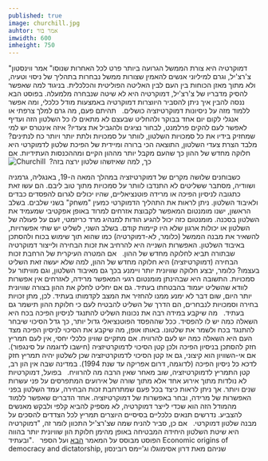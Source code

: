 ```yaml
---
published: true
image: churchill.jpg
auhtor: אמר בור
imwidth: 600
imheight: 750
---
```


"דמוקרטיה היא צורת הממשל הגרועה ביותר פרט לכל האחרות שנוסו" אמר ווינסטון צ'רצ'יל, וגרם למיליוני אנשים להאמין שצורות ממשל נבחרות בתהליך של ניסוי וטעיה, ולא מתוך מאזן הכוחות בין העם לבין האליטה הפוליטית והכלכלית. בניגוד למה שאפשר להסיק מדבריו של צ'רצ'יל, דמוקרטיה היא לא שיטה שנבחרה מלמעלה. בפוסט הבא ננסה להבין איך ניתן להסביר היווצרות דמוקרטיה באמצעות מודל כלכלי, ומה אפשר ללמוד מזה על ניסיונות דמוקרטיזציה כושלים. <!--more-->
‫ ‬
תהיתם פעם, מה גרם למלך צרפתי או אנגלי לקום יום אחד בבוקר ולהחליט שבעצם לא מתאים לו כל השלטון הזה ועדיף לאפשר לעם להקים פרלמנט, לבחור נציגים ולהגביל את צעדיו? איזה אינטרס יש למי שמחזיק בידיו את כל סמכויות השלטון, לוותר על סמכויות ולתת יותר ויותר כח לנתינים? מלבד הצרת צעדי השלטון, התוצאה הכי ברורה ומיידית של הפיכת שלטון לדמוקרטי היא חלוקה מחדש של ההון כך שהעם מקבל יותר מההון הקיים ומההכנסות העתידיות. אם כך, למה שאיזשהו שלטון ירצה בזה?
‫ 
![Churchill]({{site.baseurl}}/_posts/churchill.jpg)
 
כשבוחנים שלושה מקרים של דמוקרטיזציה במהלך המאה ה-19, באנגליה, גרמניה ושוודיה, מסתבר ששליטים לא התנדבו לוותר על סמכויות מתוך טוב ליבם. הם עשו זאת כתגובה לניסיון הפיכה או מרידה פוטנציאליים, שהיו יכולים לגרום להפסדים כבדים ולאיבוד השלטון. ניתן לראות את התהליך הדמוקרטי כמעין "משחק" בשני שלבים. בשלב הראשון, ישנו מומנטום המאפשר לקבוצת אזרחים למרוד באופן אפקטיבי שמעמיד את השלטון בסכנה. מומנטום כזה יכול להגיע הודות למנהיג מרד כריזמטי, זעם על פעולה של השלטון או יכולות ארגון שלא היו קיימות קודם. בשלב השני, לשליט יש שתי אפשרויות, להשאיר את מבנה הממשל (כלומר, לא-דמוקרטיה) כמו שהוא תוך שימוש בכוח ולהסתכן באיבוד השלטון. האפשרות השנייה היא להרחיב את זכות הבחירה ולייצור דמוקרטיה שבתורה תביא לחלוקה מחדש של ההון.
‫ ‬
אם המטרה העיקרית של הרחבת זכות הבחירה (דמוקרטיזציה) היא חלוקה מחדש של ההון, למה שלא יעשה זאת השליט בעצמו? כלומר, יבצע חלוקה שוויונית יותר ויימנע בכך גם מאיבוד השלטון, וגם מוויתור על סמכויות. התשובה היא שבהינתן מומנטום רגעי המאפשר מרידה, לאזרחים אין אפשרות לוודא שהשליט יעמוד בהבטחתו בעתיד. גם אם יחליט לחלק את ההון בצורה שוויונית יותר היום, שום דבר לא ימנע ממנו להחזיר את המצב לקדמותו בעתיד. לכן, מתן זכויות בחירה וסמכויות לנבחרים, הם הדרך של השליט להבטיח לעם כי חלוקת ההון תישמר גם בעתיד.
‫ ‬
מה שיקבע במידה רבה את נכונות השליט להתנגד לניסיון הפיכה בכח היא השאלה כמה יש לו להפסיד. ככל שההפסד הפוטנציאלי גדול יותר, כך גדל הסיכוי שיבחר להתנגד בכח ולשמר את שלטונו. באותו אופן, מה שיקבע את הסיכוי לניסיון הפיכה מצד העם היא השאלה כמה יש לעם להרוויח. אם מתקיים שוויון כלכלי יחסי, אין לעם תמריץ חזק להסתכן בניסיון הפיכה ולכן קטן הסיכוי לדמוקרטיזציה (חישבו לדוגמה על סינגפור). אם אי-השוויון הוא קיצוני, גם אז קטן הסיכוי לדמוקרטיזציה שכן לשלטון יהיה תמריץ חזק לדכא כל ניסיון הפיכה (לדוגמה, דרום אפריקה עד שנת 1994). במדינה שבה אין הון רב, קטן התמריץ לדמוקרטיזציה, שוב מאחר שאין הרבה מה להרוויח.
‫ ‬
בפועל, דמוקרטיות לא נולדות מתוך אירוע אחד אלא מתוך שורה של אירועים המתפרסים על פני עשרות שנים ויותר. אך ניתן לראות כיצד בכל פעם שמתרחבת זכות הבחירה, עמד השלטון בפני האפשרות של מרידה, ובחר באפשרות של דמוקרטיזציה. אחד הדברים שאפשר ללמוד מהמודל הזה הוא שכדי לייצר דמוקרטיה, לא מספיק להביא קלפי ולבקש מאנשים להצביע. נדרשים תנאים כלכליים בסיסיים היוצרים תמריץ לכל הצדדים להסכים על מבנה שלטון דמוקרטי.
‫ ‬
אם כן, סביר להניח שמה שצ'רצ'יל התכוון לומר זה, "דמוקרטיה היא שיטת השלטון היחידה המבטיחה באופן מהימן חלוקת הון שוויונית יותר בהווה ובעתיד".
‪ ‬
הפוסט מבוסס על המאמר [הבא](‪https://scholar.harvard.edu/jrobinson/files/jr_west.pdf‬) ועל הספר ‪Economic origins of democracy and dictatorship‬, שניהם מאת דרון אסימוגלו וג'יימס רובינסון
